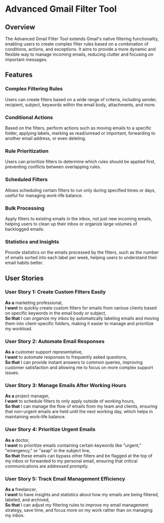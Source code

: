 # Advanced Gmail Filter Tool

## Overview
The Advanced Gmail Filter Tool extends Gmail's native filtering functionality, enabling users to create complex filter rules based on a combination of conditions, actions, and exceptions. It aims to provide a more dynamic and flexible way to manage incoming emails, reducing clutter and focusing on important messages.

## Features

### Complex Filtering Rules
Users can create filters based on a wide range of criteria, including sender, recipient, subject, keywords within the email body, attachments, and more.

### Conditional Actions
Based on the filters, perform actions such as moving emails to a specific folder, applying labels, marking as read/unread or important, forwarding to another email address, or even deleting.

### Rule Prioritization
Users can prioritize filters to determine which rules should be applied first, preventing conflicts between overlapping rules.

### Scheduled Filters
Allows scheduling certain filters to run only during specified times or days, useful for managing work-life balance.

### Bulk Processing
Apply filters to existing emails in the inbox, not just new incoming emails, helping users to clean up their inbox or organize large volumes of backlogged emails.

### Statistics and Insights
Provide statistics on the emails processed by the filters, such as the number of emails sorted into each label per week, helping users to understand their email habits better.

## User Stories

### User Story 1: Create Custom Filters Easily
**As a** marketing professional,  
**I want** to quickly create custom filters for emails from various clients based on specific keywords in the email body or subject,  
**So that** I can organize my inbox by automatically labeling emails and moving them into client-specific folders, making it easier to manage and prioritize my workload.

### User Story 2: Automate Email Responses
**As a** customer support representative,  
**I want** to automate responses to frequently asked questions,  
**So that** I can provide instant answers to common queries, improving customer satisfaction and allowing me to focus on more complex support issues.

### User Story 3: Manage Emails After Working Hours
**As a** project manager,  
**I want** to schedule filters to only apply outside of working hours,  
**So that** I can manage the flow of emails from my team and clients, ensuring that non-urgent emails are held until the next working day, which helps in maintaining work-life balance.

### User Story 4: Prioritize Urgent Emails
**As a** doctor,  
**I want** to prioritize emails containing certain keywords like "urgent," "emergency," or "asap" in the subject line,  
**So that** these emails can bypass other filters and be flagged at the top of my inbox or forwarded to my personal email, ensuring that critical communications are addressed promptly.

### User Story 5: Track Email Management Efficiency
**As a** freelancer,  
**I want** to have insights and statistics about how my emails are being filtered, labeled, and archived,  
**So that** I can adjust my filtering rules to improve my email management strategy, save time, and focus more on my work rather than on managing my inbox.
